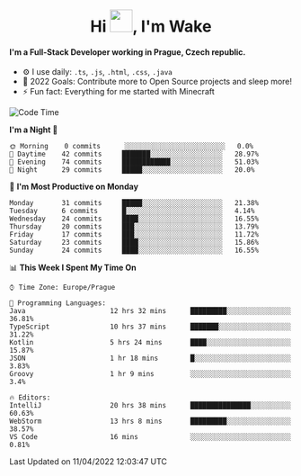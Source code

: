 <h1 align="center">Hi <img src="https://raw.githubusercontent.com/MrWakeCZ/MrWakeCZ/master/Hi.gif" width="40px" />, I'm Wake</h1>

#### I'm a Full-Stack Developer working in Prague, Czech republic.
- ⚙️ I use daily: `.ts`, `.js`, `.html`, `.css`, `.java`
- 🥅 2022 Goals: Contribute more to Open Source projects and sleep more!
- ⚡ Fun fact: Everything for me started with Minecraft

<!--START_SECTION:waka-->
![Code Time](http://img.shields.io/badge/Code%20Time-2%2C302%20hrs%2010%20mins-blue)

**I'm a Night 🦉** 

```text
🌞 Morning    0 commits      ░░░░░░░░░░░░░░░░░░░░░░░░░   0.0% 
🌆 Daytime    42 commits     ███████░░░░░░░░░░░░░░░░░░   28.97% 
🌃 Evening    74 commits     ████████████░░░░░░░░░░░░░   51.03% 
🌙 Night      29 commits     █████░░░░░░░░░░░░░░░░░░░░   20.0%

```
📅 **I'm Most Productive on Monday** 

```text
Monday       31 commits     █████░░░░░░░░░░░░░░░░░░░░   21.38% 
Tuesday      6 commits      █░░░░░░░░░░░░░░░░░░░░░░░░   4.14% 
Wednesday    24 commits     ████░░░░░░░░░░░░░░░░░░░░░   16.55% 
Thursday     20 commits     ███░░░░░░░░░░░░░░░░░░░░░░   13.79% 
Friday       17 commits     ███░░░░░░░░░░░░░░░░░░░░░░   11.72% 
Saturday     23 commits     ████░░░░░░░░░░░░░░░░░░░░░   15.86% 
Sunday       24 commits     ████░░░░░░░░░░░░░░░░░░░░░   16.55%

```


📊 **This Week I Spent My Time On** 

```text
⌚︎ Time Zone: Europe/Prague

💬 Programming Languages: 
Java                     12 hrs 32 mins      █████████░░░░░░░░░░░░░░░░   36.81% 
TypeScript               10 hrs 37 mins      ███████░░░░░░░░░░░░░░░░░░   31.22% 
Kotlin                   5 hrs 24 mins       ████░░░░░░░░░░░░░░░░░░░░░   15.87% 
JSON                     1 hr 18 mins        █░░░░░░░░░░░░░░░░░░░░░░░░   3.83% 
Groovy                   1 hr 9 mins         ░░░░░░░░░░░░░░░░░░░░░░░░░   3.4%

🔥 Editors: 
IntelliJ                 20 hrs 38 mins      ███████████████░░░░░░░░░░   60.63% 
WebStorm                 13 hrs 8 mins       █████████░░░░░░░░░░░░░░░░   38.57% 
VS Code                  16 mins             ░░░░░░░░░░░░░░░░░░░░░░░░░   0.81%

```


 Last Updated on 11/04/2022 12:03:47 UTC
<!--END_SECTION:waka-->
